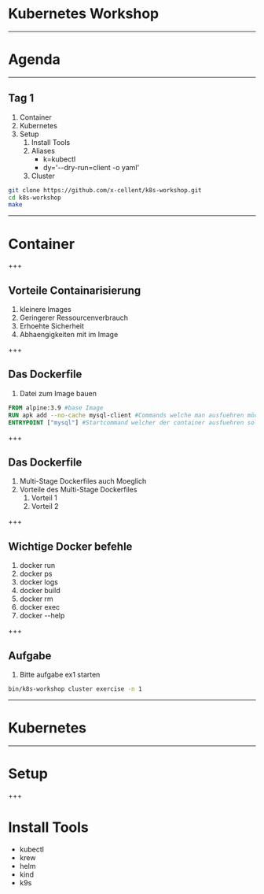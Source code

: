 # Kubernetes Workshop

---

# Agenda

---

<!-- .slide: style="text-align: left;"> -->
## Tag 1
1. Container
1. Kubernetes
1. Setup
    1. Install Tools
    1. Aliases
        - k=kubectl
        - dy='--dry-run=client -o yaml'
    1. Cluster
```sh
git clone https://github.com/x-cellent/k8s-workshop.git
cd k8s-workshop
make
```

---

# Container

+++

## Vorteile Containarisierung
1. kleinere Images <!-- .element: class="fragment" data-fragment-index="1" -->
1. Geringerer Ressourcenverbrauch <!-- .element: class="fragment" data-fragment-index="2" -->
1. Erhoehte Sicherheit <!-- .element: class="fragment" data-fragment-index="3" -->
1. Abhaengigkeiten mit im Image <!-- .element: class="fragment" data-fragment-index="4" -->

+++

## Das Dockerfile
1. Datei zum Image bauen

```Dockerfile
FROM alpine:3.9 #base Image
RUN apk add --no-cache mysql-client #Commands welche man ausfuehren möchte, in diesem fall mysql-client installieren
ENTRYPOINT ["mysql"] #Startcommand welcher der container ausfuehren soll
```

+++

## Das Dockerfile
1. Multi-Stage Dockerfiles auch Moeglich <!-- .element: class="fragment" data-fragment-index="1" -->
1. Vorteile des Multi-Stage Dockerfiles <!-- .element: class="fragment" data-fragment-index="2" -->
    1. Vorteil 1 <!-- .element: class="fragment" data-fragment-index="3" -->
    1. Vorteil 2 <!-- .element: class="fragment" data-fragment-index="4" -->

+++

## Wichtige Docker befehle
1. docker run
1. docker ps 
1. docker logs
1. docker build
1. docker rm
1. docker exec
1. docker --help

+++

## Aufgabe
1. Bitte aufgabe ex1 starten
```sh
bin/k8s-workshop cluster exercise -n 1
```

---

# Kubernetes

---

# Setup

+++

# Install Tools

- kubectl <!-- .element: class="fragment" data-fragment-index="1" -->
- krew <!-- .element: class="fragment" data-fragment-index="2" -->
- helm <!-- .element: class="fragment" data-fragment-index="3" -->
- kind <!-- .element: class="fragment" data-fragment-index="4" -->
- k9s <!-- .element: class="fragment" data-fragment-index="5" -->
